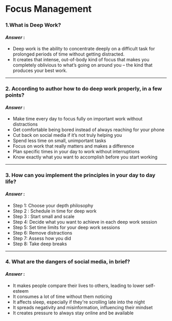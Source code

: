 # Focus Management


### 1.What is Deep Work?
#### *Answer* :

- Deep work is the ability to concentrate deeply on a difficult task for prolonged periods of time without getting distracted. 
- It creates that intense, out-of-body kind of focus that makes you completely oblivious to what’s going on around you – the kind that produces your best work.

---

### 2. According to author how to do deep work properly, in a few points?
#### *Answer* :

- Make time every day to focus fully on important work without distractions  
- Get comfortable being bored instead of always reaching for your phone  
- Cut back on social media if it’s not truly helping you  
- Spend less time on small, unimportant tasks  
- Focus on work that really matters and makes a difference  
- Plan specific times in your day to work without interruptions  
- Know exactly what you want to accomplish before you start working

---
### 3. How can you implement the principles in your day to day life?
#### *Answer* :

- Step 1: Choose your depth philosophy
- Step 2 : Schedule in time for deep work
- Step 3 : Start small and scale
- Step 4: Decide what you want to achieve in each deep work session
- Step 5: Set time limits for your deep work sessions
- Step 6: Remove distractions
- Step 7: Assess how you did
- Step 8: Take deep breaks

---
### 4. What are the dangers of social media, in brief?
#### *Answer* :

- It makes people compare their lives to others, leading to lower self-esteem  
- It consumes a lot of time without them noticing  
- It affects sleep, especially if they're scrolling late into the night  
- It spreads negativity and misinformation, influencing their mindset  
- It creates pressure to always stay online and be available